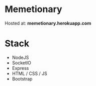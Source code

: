 # Memetionary

Hosted at: <b>memetionary.herokuapp.com</b>

<h1>Stack</h1>

- NodeJS
- SocketIO
- Express
- HTML / CSS / JS
- Bootstrap

